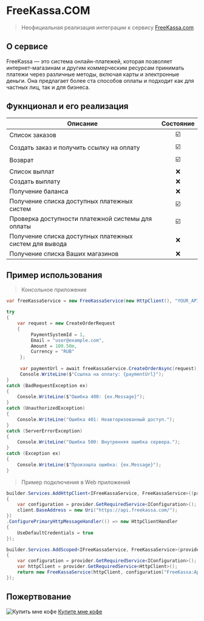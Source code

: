 ﻿# FreeKassa.COM
> Неофициальная реализация интеграции к сервису [FreeKassa.com](https://FreeKassa.com "Перейти на сайт FreeKassa.com")

## О сервисе
FreeKassa — это система онлайн-платежей, которая позволяет интернет-магазинам и другим коммерческим ресурсам принимать платежи через различные методы, включая карты и электронные деньги. Она предлагает более ста способов оплаты и подходит как для частных лиц, так и для бизнеса.

## Фукнционал и его реализация
|Описание|Состояние|
|-|:-:|
|Список заказов|☑️|
|Создать заказ и получить ссылку на оплату|☑️|
|Возврат|☑️|
|Список выплат|❌|
|Создать выплату|❌|
|Получение баланса|❌|
|Получение списка доступных платежных систем|☑️|
|Проверка доступности платежной системы для оплаты|☑️|
|Получение списка доступных платежных систем для вывода|❌|
|Получение списка Ваших магазинов|❌|

## Пример использования
> Консольное приложение
``` csharp
var freeKassaService = new FreeKassaService(new HttpClient(), "YOUR_API_KEY", "YOUR_SHOP_ID");

try
{
    var request = new CreateOrderRequest
    {
         PaymentSystemId = 1,
         Email = "user@example.com",
         Amount = 100.50m,
         Currency = "RUB"
     };
      
     var paymentUrl = await freeKassaService.CreateOrderAsync(request);
     Console.WriteLine($"Ссылка на оплату: {paymentUrl}");
}
catch (BadRequestException ex)
{
    Console.WriteLine($"Ошибка 400: {ex.Message}");
}
catch (UnauthorizedException)
{
    Console.WriteLine("Ошибка 401: Неавторизованный доступ.");
}
catch (ServerErrorException)
{
    Console.WriteLine("Ошибка 500: Внутренняя ошибка сервера.");
}
catch (Exception ex)
{
    Console.WriteLine($"Произошла ошибка: {ex.Message}");
}
```

> Пример подключения в Web приложений
``` csharp
builder.Services.AddHttpClient<IFreeKassaService, FreeKassaService>((provider, client) =>
{
    var configuration = provider.GetRequiredService<IConfiguration>();
    client.BaseAddress = new Uri("https://api.freekassa.com/");
})
.ConfigurePrimaryHttpMessageHandler(() => new HttpClientHandler
{
    UseDefaultCredentials = true
});

builder.Services.AddScoped<IFreeKassaService, FreeKassaService>(provider =>
{
    var configuration = provider.GetRequiredService<IConfiguration>();
    var httpClient = provider.GetRequiredService<HttpClient>();
    return new FreeKassaService(httpClient, configuration["FreeKassa:ApiKey"], configuration["FreeKassa:ShopId"]);
});
```

## Пожертвование
![Купить мне кофе](https://s.iimg.su/s/11/wYvtLkHlymFwTUfR39s06J3dRdaHKqKCW9urBN0s.png) [Купите мне кофе](https://donate.stream/malomalsky "Купить кофе")